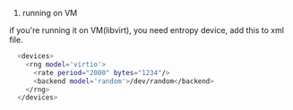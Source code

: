 1. running on VM

if you're running it on VM(libvirt), you need entropy device, add this to xml file.

```bash
  <devices>
    <rng model='virtio'>
      <rate period="2000" bytes="1234"/>
      <backend model='random'>/dev/random</backend>
    </rng>
  </devices>
```
